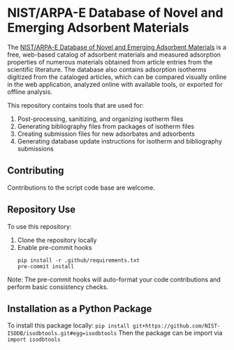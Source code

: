 # NIST/ARPA-E Database of Novel and Emerging Adsorbent Materials

The [NIST/ARPA-E Database of Novel and Emerging Adsorbent Materials](https://adsorption.nist.gov/isodb) is a free, web-based catalog of adsorbent materials and measured adsorption properties of numerous materials obtained from article entries from the scientific literature.
The database also contains adsorption isotherms digitized from the cataloged articles, which can be compared visually online in the web application, analyzed online with available tools, or exported for offline analysis.

This repository contains tools that are used for:
1. Post-processing, sanitizing, and organizing isotherm files
2. Generating bibliography files from packages of isotherm files
3. Creating submission files for new adsorbates and adsorbents
4. Generating database update instructions for isotherm and bibliography submissions

## Contributing

Contributions to the script code base are welcome.

## Repository Use

To use this repository:
1. Clone the repository locally
2. Enable pre-commit hooks
    ```
    pip install -r .github/requirements.txt
    pre-commit install
    ```

Note: The pre-commit hooks will auto-format your code contributions and perform basic consistency checks.

## Installation as a Python Package

To install this package locally:
    ```
    pip install git+https://github.com/NIST-ISODB/isodbtools.git#egg=isodbtools
    ```
Then the package can be import via
    ```
    import isodbtools
    ```
